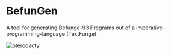 BefunGen
========

A tool for generating Befunge-93 Programs out of a imperative-programming-language (TextFunge)

![pterodactyl](https://raw.github.com/Mikescher/BefunGen/master/README-FILES/befunge.jpg)
